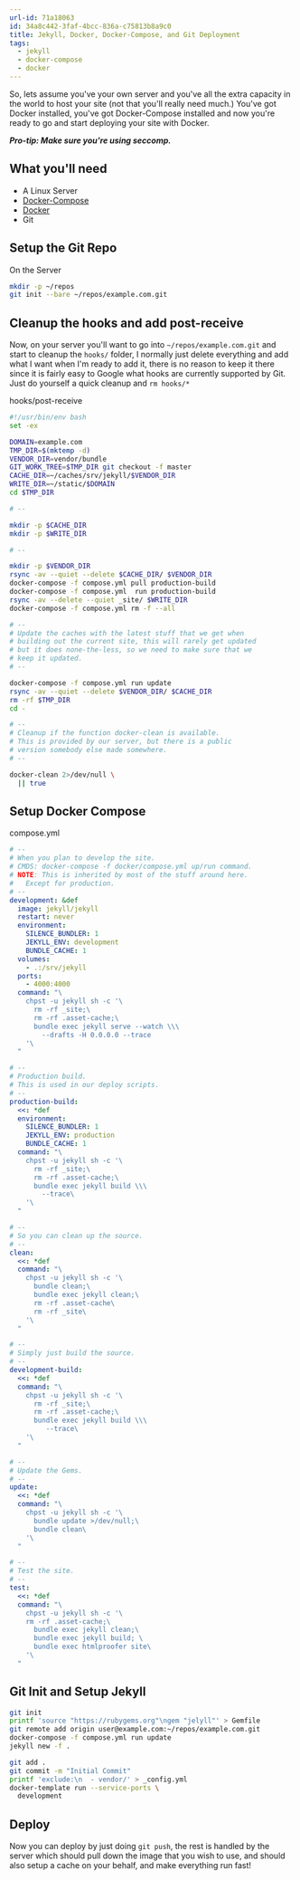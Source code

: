 ```yaml
---
url-id: 71a18063
id: 34a8c442-3faf-4bcc-836a-c75813b8a9c0
title: Jekyll, Docker, Docker-Compose, and Git Deployment
tags:
  - jekyll
  - docker-compose
  - docker
---
```


So, lets assume you've your own server and you've all the extra capacity in
the world to host your site (not that you'll really need much.)  You've got
Docker installed, you've got Docker-Compose installed and now you're ready
to go and start deploying your site with Docker.

***Pro-tip: Make sure you're using seccomp.***

## What you'll need

* A Linux Server
* [Docker-Compose](https://github.com/docker/compose)
* [Docker](https://www.docker.com/products/overview)
* Git

## Setup the Git Repo

<p class="code-file">
  On the Server
</p>

```bash
mkdir -p ~/repos
git init --bare ~/repos/example.com.git
```

## Cleanup the hooks and add post-receive

Now, on your server you'll want to go into `~/repos/example.com.git` and start
to cleanup the `hooks/` folder, I normally just delete everything and add what
I want when I'm ready to add it, there is no reason to keep it there since it
is fairly easy to Google what hooks are currently supported by Git.  Just
do yourself a quick cleanup and `rm hooks/*`

<p class="code-file">
  hooks/post-receive
</p>

```bash
#!/usr/bin/env bash
set -ex

DOMAIN=example.com
TMP_DIR=$(mktemp -d)
VENDOR_DIR=vendor/bundle
GIT_WORK_TREE=$TMP_DIR git checkout -f master
CACHE_DIR=~/caches/srv/jekyll/$VENDOR_DIR
WRITE_DIR=~/static/$DOMAIN
cd $TMP_DIR

# --

mkdir -p $CACHE_DIR
mkdir -p $WRITE_DIR

# --

mkdir -p $VENDOR_DIR
rsync -av --quiet --delete $CACHE_DIR/ $VENDOR_DIR
docker-compose -f compose.yml pull production-build
docker-compose -f compose.yml  run production-build
rsync -av --delete --quiet _site/ $WRITE_DIR
docker-compose -f compose.yml rm -f --all

# --
# Update the caches with the latest stuff that we get when
# building out the current site, this will rarely get updated
# but it does none-the-less, so we need to make sure that we
# keep it updated.
# --

docker-compose -f compose.yml run update
rsync -av --quiet --delete $VENDOR_DIR/ $CACHE_DIR
rm -rf $TMP_DIR
cd -

# --
# Cleanup if the function docker-clean is available.
# This is provided by our server, but there is a public
# version somebody else made somewhere.
# --

docker-clean 2>/dev/null \
  || true
```

## Setup Docker Compose

<p class="code-file">
  compose.yml
</p>

```yml
# --
# When you plan to develop the site.
# CMDS: docker-compose -f docker/compose.yml up/run command.
# NOTE: This is inherited by most of the stuff around here.
#   Except for production.
# --
development: &def
  image: jekyll/jekyll
  restart: never
  environment:
    SILENCE_BUNDLER: 1
    JEKYLL_ENV: development
    BUNDLE_CACHE: 1
  volumes:
    - .:/srv/jekyll
  ports:
    - 4000:4000
  command: "\
    chpst -u jekyll sh -c '\
      rm -rf _site;\
      rm -rf .asset-cache;\
      bundle exec jekyll serve --watch \\\
        --drafts -H 0.0.0.0 --trace
    '\
  "

# --
# Production build.
# This is used in our deploy scripts.
# --
production-build:
  <<: *def
  environment:
    SILENCE_BUNDLER: 1
    JEKYLL_ENV: production
    BUNDLE_CACHE: 1
  command: "\
    chpst -u jekyll sh -c '\
      rm -rf _site;\
      rm -rf .asset-cache;\
      bundle exec jekyll build \\\
        --trace\
    '\
  "

# --
# So you can clean up the source.
# --
clean:
  <<: *def
  command: "\
    chpst -u jekyll sh -c '\
      bundle clean;\
      bundle exec jekyll clean;\
      rm -rf .asset-cache\
      rm -rf _site\
    '\
  "

# --
# Simply just build the source.
# --
development-build:
  <<: *def
  command: "\
    chpst -u jekyll sh -c '\
      rm -rf _site;\
      rm -rf .asset-cache;\
      bundle exec jekyll build \\\
         --trace\
    '\
  "

# --
# Update the Gems.
# --
update:
  <<: *def
  command: "\
    chpst -u jekyll sh -c '\
      bundle update >/dev/null;\
      bundle clean\
    '\
  "

# --
# Test the site.
# --
test:
  <<: *def
  command: "\
    chpst -u jekyll sh -c '\
    rm -rf .asset-cache;\
      bundle exec jekyll clean;\
      bundle exec jekyll build; \
      bundle exec htmlproofer site\
    '\
  "
```

## Git Init and Setup Jekyll

```sh
git init
printf 'source "https://rubygems.org"\ngem "jelyll"' > Gemfile
git remote add origin user@example.com:~/repos/example.com.git
docker-compose -f compose.yml run update
jekyll new -f .

git add .
git commit -m "Initial Commit"
printf 'exclude:\n  - vendor/' > _config.yml
docker-template run --service-ports \
  development
```

## Deploy

Now you can deploy by just doing `git push`, the rest is handled by the server
which should pull down the image that you wish to use, and should also setup a
cache on your behalf, and make everything run fast!
